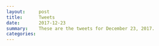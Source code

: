 ```yaml
---
layout:     post
title:      Tweets
date:       2017-12-23
summary:    These are the tweets for December 23, 2017.
categories:
---
```


